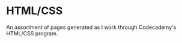 HTML/CSS
========

An assortment of pages generated as I work through Codecademy's HTML/CSS program.
